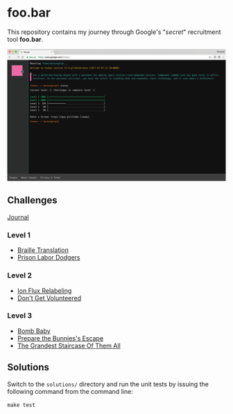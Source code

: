 # foo.bar

This repository contains my journey through Google's "*secret*" recruitment tool **foo.bar**.

![](screenshot.png)

## Challenges

[Journal](challenges/journal.md)

### Level 1

- [Braille Translation](challenges/l1-braille-translation-2.md)
- [Prison Labor Dodgers](challenges/l1-prison-labor-dodgers.md)

### Level 2

- [Ion Flux Relabeling](challenges/l2-ion-flux-relabeling.md)
- [Don't Get Volunteered](challenges/l2-dont-get-volunteered.md)

### Level 3

- [Bomb Baby](challenges/l3-bomb-baby.md)
- [Prepare the Bunnies's Escape](challenges/l3-prepare-the-bunnies-escape.md)
- [The Grandest Staircase Of Them All](challenges/l3-the-grandest-staircase-of-them-all.md)

## Solutions

Switch to the `solutions/` directory and run the unit tests by issuing the following command from the command line:

    make test
